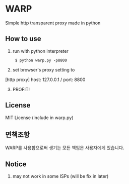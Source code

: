 WARP
====

Simple http transparent proxy made in python

## How to use
1. run with python interpreter

        $ python warp.py -p8800

2. set browser's proxy setting to 

 [http proxy] host: 127.0.0.1 / port: 8800

3. PROFIT!

## License
MIT License (include in warp.py)

## 면책조항
WARP를 사용함으로써 생기는 모든 책임은 사용자에게 있습니다.

## Notice
1. may not work in some ISPs (will be fix in later)
